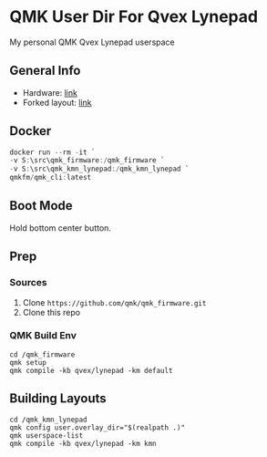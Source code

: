 # QMK User Dir For Qvex Lynepad

My personal QMK Qvex Lynepad userspace

## General Info

- Hardware: [link](https://lynepad.com)
- Forked layout: [link](https://github.com/qmk/qmk_firmware/tree/master/keyboards/qvex/lynepad)

## Docker

``` powershell
docker run --rm -it `
-v S:\src\qmk_firmware:/qmk_firmware `
-v S:\src\qmk_kmn_lynepad:/qmk_kmn_lynepad `
qmkfm/qmk_cli:latest
```

## Boot Mode

Hold bottom center button.

## Prep

### Sources

1. Clone `https://github.com/qmk/qmk_firmware.git`
1. Clone this repo

### QMK Build Env

``` shell
cd /qmk_firmware
qmk setup
qmk compile -kb qvex/lynepad -km default
```

## Building Layouts

``` shell
cd /qmk_kmn_lynepad
qmk config user.overlay_dir="$(realpath .)"
qmk userspace-list
qmk compile -kb qvex/lynepad -km kmn
```
